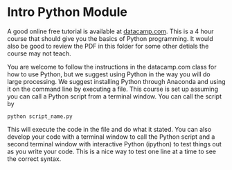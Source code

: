 # Intro Python Module

A good online free tutorial is available at [datacamp.com](https://www.datacamp.com/courses/intro-to-python-for-data-science). This is a 4 hour course that should give you the basics of Python programming. It would also be good to review the PDF in this folder for some other detials the course may not teach.

You are welcome to follow the instructions in the datacamp.com class for how to use Python, but we suggest using Python in the way you will do large processing. We suggest installing Python through Anaconda and using it on the command line by executing a file. This course is set up assuming you can call a Python script from a terminal window. You can call the script by
```
python script_name.py
```
This will execute the code in the file and do what it stated. You can also develop your code with a terminal window to call the Python script and a second terminal window with interactive Python (ipython) to test things out as you write your code. This is a nice way to test one line at a time to see the correct syntax.
